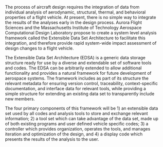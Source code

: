The process of aircraft design requires the integration of data from individual analysis of aerodynamic, structural, thermal, and behavioral properties of a flight vehicle. At present, there is no simple way to integrate the results of the analyses early in the design process. Aurora Flight Sciences and the Massachusetts Institute of Technology Aerospace Computational Design Laboratory propose to create a system level analysis framework called the Extensible Data Set Architecture to facilitate this integration, and therefore provide rapid system-wide impact assessment of design changes to a flight vehicle.

The Extensible Data Set Architecture (EDSA) is a generic data storage structure ready for use by a diverse and extendable set of software tools and codes. The EDSA can be arbitrarily extended to allow additional functionality and provides a natural framework for future development of aerospace systems. The framework includes as part of its structure the relevant metadata for ensuring version control, traceability, context-specific documentation, and interface data for relevant tools, while providing a simple structure for extending an existing data set to transparently include new members.

The four primary components of this framework will be 1) an extensible data set used by all codes and analysis tools to store and exchange relevant information; 2) a tool set which can take advantage of the data set, made up of both existing programs and user defined vehicle specific codes; 3) a controller which provides organization, operates the tools, and manages iteration and optimization of the design, and 4) a display code which presents the results of the analysis to the user.